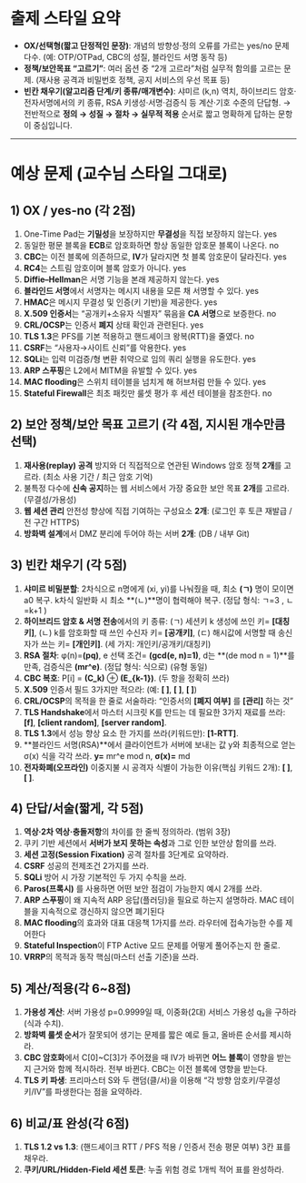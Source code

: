 # 출제 스타일 요약

* **OX/선택형(짧고 단정적인 문장)**: 개념의 방향성·정의 오류를 가르는 yes/no 문제 다수. (예: OTP/OTPad, CBC의 성질, 블라인드 서명 동작 등) 
* **정책/보안목표 “고르기”**: 여러 옵션 중 “2개 고르라”처럼 실무적 함의를 고르는 문제. (재사용 공격과 비밀번호 정책, 공지 서비스의 우선 목표 등) 
* **빈칸 채우기(알고리즘 단계/키 종류/매개변수)**: 샤미르 (k,n) 역치, 하이브리드 암호·전자서명에서의 키 종류, RSA 키생성·서명·검증식 등 계산·기호 수준의 단답형. 
  → 전반적으로 **정의 → 성질 → 절차 → 실무적 적용** 순서로 짧고 명확하게 답하는 문항이 중심입니다.

---

# 예상 문제 (교수님 스타일 그대로)

## 1) OX / yes-no (각 2점)

1. One-Time Pad는 **기밀성**을 보장하지만 **무결성**을 직접 보장하지 않는다. yes
2. 동일한 평문 블록을 **ECB**로 암호화하면 항상 동일한 암호문 블록이 나온다. no  
3. **CBC**는 이전 블록에 의존하므로, **IV**가 달라지면 첫 블록 암호문이 달라진다. yes
4. **RC4**는 스트림 암호이며 블록 암호가 아니다. yes
5. **Diffie–Hellman**은 서명 기능을 본래 제공하지 않는다. yes
6. **블라인드 서명**에서 서명자는 메시지 내용을 모른 채 서명할 수 있다. yes
7. **HMAC**은 메시지 무결성 및 인증(키 기반)을 제공한다. yes
8. **X.509 인증서**는 “공개키+소유자 식별자” 묶음을 **CA 서명**으로 보증한다. no  
9. **CRL/OCSP**는 인증서 **폐지** 상태 확인과 관련된다. yes  
10. **TLS 1.3**은 PFS를 기본 적용하고 핸드셰이크 왕복(RTT)을 줄였다. no  
11. **CSRF**는 “사용자→사이트 신뢰”를 악용한다. yes  
12. **SQLi**는 입력 미검증/형 변환 취약으로 임의 쿼리 실행을 유도한다. yes
13. **ARP 스푸핑**은 L2에서 MITM을 유발할 수 있다. yes
14. **MAC flooding**은 스위치 테이블을 넘치게 해 허브처럼 만들 수 있다. yes
15. **Stateful Firewall**은 최초 패킷만 룰셋 평가 후 세션 테이블을 참조한다. no  

## 2) 보안 정책/보안 목표 고르기 (각 4점, 지시된 개수만큼 선택)

1. **재사용(replay) 공격** 방지와 더 직접적으로 연관된 Windows 암호 정책 **2개**를 고르라. (최소 사용 기간 / 최근 암호 기억)
2. 불특정 다수에 **신속 공지**하는 웹 서비스에서 가장 중요한 보안 목표 **2개**를 고르라. (무결성/가용성)
3. **웹 세션 관리** 안전성 향상에 직접 기여하는 구성요소 **2개**: (로그인 후 토큰 재발급 / 전 구간 HTTPS) 
4. **방화벽 설계**에서 DMZ 분리에 두어야 하는 서버 **2개**: (DB / 내부 Git) 

## 3) 빈칸 채우기 (각 5점)

1. **샤미르 비밀분할**: 2차식으로 n명에게 (xi, yi)를 나눠줬을 때, 최소 **(ㄱ)** 명이 모이면 a0 복구. k차식 일반화 시 최소 **(ㄴ)**명이 협력해야 복구. (정답 형식: ㄱ=3 , ㄴ=k+1 )  
2. **하이브리드 암호 & 서명 전송**에서의 키 종류: (ㄱ) 세션키 k 생성에 쓰인 키= **[대칭키]**, (ㄴ) k를 암호화할 때 쓰인 수신자 키= **[공개키]**, (ㄷ) 해시값에 서명할 때 송신자가 쓰는 키= **[개인키]**. (세 가지: 개인키/공개키/대칭키)  
3. **RSA 절차**: φ(n)=**(pq)**, e 선택 조건= **(gcd(e, n)=1)**, d는 **(de mod n = 1)**를 만족, 검증식은 **(mr^e)**. (정답 형식: 식으로)  (유형 동일) 
4. **CBC 복호**: P[i] = **(C_k)** ⊕ **(E_{k-1})**. (두 항을 정확히 쓰라) 
5. **X.509** 인증서 필드 3가지만 적으라: (예: **[ ]**, **[ ]**, **[ ]**)  
6. **CRL/OCSP**의 목적을 한 줄로 서술하라: “인증서의 **[폐지 여부]** 를 **[관리]** 하는 것”  
7. **TLS Handshake**에서 마스터 시크릿 K를 만드는 데 필요한 3가지 재료를 쓰라: **[f]**, **[client random]**, **[server random]**.  
8. **TLS 1.3**에서 성능 향상 요소 한 가지를 쓰라(키워드만): **[1-RTT]**.  
9. **블라인드 서명(RSA)**에서 클라이언트가 서버에 보내는 값 y와 최종적으로 얻는 σ(x) 식을 각각 쓰라. **y=** mr^e mod n, **σ(x)=**  md
10. **전자화폐(오프라인)** 이중지불 시 공격자 식별이 가능한 이유(핵심 키워드 2개): **[ ]**, **[ ]**. 

## 4) 단답/서술(짧게, 각 5점)

1. **역상·2차 역상·충돌저항**의 차이를 한 줄씩 정의하라. (범위 3장)
2. 쿠키 기반 세션에서 **서버가 보지 못하는 속성**과 그로 인한 보안상 함의를 쓰라. 
3. **세션 고정(Session Fixation)** 공격 절차를 3단계로 요약하라. 
4. **CSRF** 성공의 전제조건 2가지를 쓰라. 
5. **SQLi** 방어 시 가장 기본적인 두 가지 수칙을 쓰라. 
6. **Paros(프록시)** 를 사용하면 어떤 보안 점검이 가능한지 예시 2개를 쓰라. 
7. **ARP 스푸핑**이 왜 지속적 ARP 응답(플러딩)을 필요로 하는지 설명하라. MAC 테이블을 지속적으로 갱신하지 않으면 폐기된다
8. **MAC flooding**의 효과와 대표 대응책 1가지를 쓰라. 라우터에 접속가능한 수를 제어한다
9. **Stateful Inspection**이 FTP Active 모드 문제를 어떻게 풀어주는지 한 줄로. 
10. **VRRP**의 목적과 동작 핵심(마스터 선출 기준)을 쓰라. 

## 5) 계산/적용(각 6~8점)

1. **가용성 계산**: 서버 가용성 p=0.9999일 때, 이중화(2대) 서비스 가용성 q₂을 구하라(식과 수치). 
2. **방화벽 룰셋 순서**가 잘못되어 생기는 문제를 짧은 예로 들고, 올바른 순서를 제시하라. 
3. **CBC 암호화**에서 C[0]~C[3]가 주어졌을 때 IV가 바뀌면 **어느 블록**이 영향을 받는지 근거와 함께 적시하라.  전부 바뀐다. CBC는 이전 블록에 영향을 받는다.
4. **TLS 키 파생**: 프리마스터 S와 두 랜덤(클/서)을 이용해 “각 방향 암호키/무결성키/IV”를 파생한다는 점을 요약하라. 

## 6) 비교/표 완성(각 6점)

1. **TLS 1.2 vs 1.3**: (핸드셰이크 RTT / PFS 적용 / 인증서 전송 평문 여부) 3칸 표를 채우라. 
2. **쿠키/URL/Hidden-Field 세션 토큰**: 누출 위험 경로 1개씩 적어 표를 완성하라. 